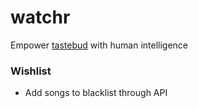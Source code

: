 # watchr

Empower [tastebud](https://github.com/skinnyfit/tastebud) with human intelligence

### Wishlist

- Add songs to blacklist through API
